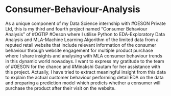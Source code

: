# Consumer-Behaviour-Analysis
As a unique component of my Data Science internship with #OESON Private Ltd, this is my third and fourth project named “Consumer Behaviour Analysis” of #OGTIP #Oeson where I utilise Python to EDA-Exploratory Data Analysis and MLA-Machine Learning Algorithm of the limited data from a reputed retail website that include relevant information of the consumer behaviour through website engagement for multiple product purchase where I share insights and analysing with MLA consumer behaviour trends in this dynamic world nowadays. 
I want to express my gratitude to the team of #OESON for the chance and #Minakshi Gautam for her assistance with this project.
Actually, I have tried to extract meaningful insight from this data to explain the actual customer behaviour performing detail EDA on the data and preparing a prediction model which predicts whether a consumer will purchase the product after their visit on the website.


